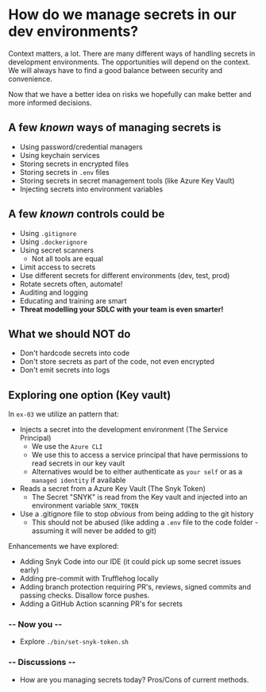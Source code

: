 # How do we manage secrets in our dev environments?

Context matters, a lot. There are many different ways of handling secrets in development environments. The opportunities will depend on the context. We will always have to find a good balance between security and convenience. 

Now that we have a better idea on risks we hopefully can make better and more informed decisions.

## A few *known* ways of managing secrets is

- Using password/credential managers
- Using keychain services
- Storing secrets in encrypted files
- Storing secrets in `.env` files
- Storing secrets in secret management tools (like Azure Key Vault)
- Injecting secrets into environment variables

## A few *known* controls could be

- Using `.gitignore`
- Using `.dockerignore`
- Using secret scanners
  - Not all tools are equal
- Limit access to secrets
- Use different secrets for different environments (dev, test, prod)
- Rotate secrets often, automate!
- Auditing and logging
- Educating and training are smart
- **Threat modelling your SDLC with your team is even smarter!**

## What we should NOT do

- Don't hardcode secrets into code
- Don't store secrets as part of the code, not even encrypted
- Don't emit secrets into logs

## Exploring one option (Key vault)

In `ex-03` we utilize an pattern that:

- Injects a secret into the development environment (The Service Principal)
  - We use the `Azure CLI`
  - We use this to access a service principal that have permissions to read secrets in our key vault
  - Alternatives would be to either authenticate as `your self` or as a `managed identity` if available
- Reads a secret from a Azure Key Vault (The Snyk Token)
  - The Secret "SNYK" is read from the Key vault and injected into an environment variable `SNYK_TOKEN`
- Use a .gitignore file to stop *obvious* from being adding to the git history
  - This should not be abused (like adding a `.env` file to the code folder - assuming it will never be added to git)
  
Enhancements we have explored:

- Adding Snyk Code into our IDE (it could pick up some secret issues early)
- Adding pre-commit with Trufflehog locally
- Adding branch protection requiring PR's, reviews, signed commits and passing checks. Disallow force pushes.
- Adding a GitHub Action scanning PR's for secrets
  
### -- Now you --

- Explore `./bin/set-snyk-token.sh`

### -- Discussions --

- How are you managing secrets today? Pros/Cons of current methods.